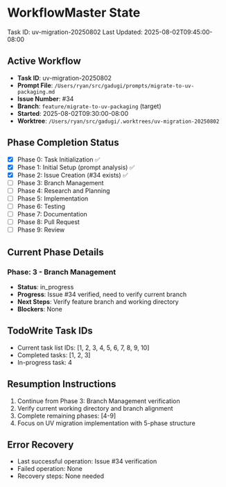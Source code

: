 # WorkflowMaster State
Task ID: uv-migration-20250802
Last Updated: 2025-08-02T09:45:00-08:00

## Active Workflow
- **Task ID**: uv-migration-20250802
- **Prompt File**: `/Users/ryan/src/gadugi/prompts/migrate-to-uv-packaging.md`
- **Issue Number**: #34
- **Branch**: `feature/migrate-to-uv-packaging` (target)
- **Started**: 2025-08-02T09:30:00-08:00
- **Worktree**: `/Users/ryan/src/gadugi/.worktrees/uv-migration-20250802`

## Phase Completion Status
- [x] Phase 0: Task Initialization ✅
- [x] Phase 1: Initial Setup (prompt analysis) ✅  
- [x] Phase 2: Issue Creation (#34 exists) ✅
- [ ] Phase 3: Branch Management
- [ ] Phase 4: Research and Planning
- [ ] Phase 5: Implementation
- [ ] Phase 6: Testing
- [ ] Phase 7: Documentation
- [ ] Phase 8: Pull Request
- [ ] Phase 9: Review

## Current Phase Details
### Phase: 3 - Branch Management
- **Status**: in_progress
- **Progress**: Issue #34 verified, need to verify current branch
- **Next Steps**: Verify feature branch and working directory
- **Blockers**: None

## TodoWrite Task IDs
- Current task list IDs: [1, 2, 3, 4, 5, 6, 7, 8, 9, 10]
- Completed tasks: [1, 2, 3]
- In-progress task: 4

## Resumption Instructions
1. Continue from Phase 3: Branch Management verification
2. Verify current working directory and branch alignment
3. Complete remaining phases: [4-9]
4. Focus on UV migration implementation with 5-phase structure

## Error Recovery
- Last successful operation: Issue #34 verification
- Failed operation: None
- Recovery steps: None needed